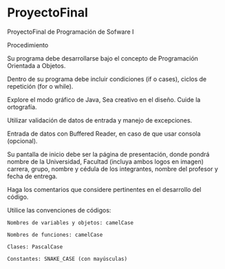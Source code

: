 # ProyectoFinal
ProyectoFinal de Programación de Sofware I

Procedimiento 

Su programa debe desarrollarse bajo el concepto de Programación Orientada a Objetos. 

Dentro de su programa debe incluir condiciones (if o cases), ciclos de repetición (for o while). 

Explore el modo gráfico de Java, Sea creativo en el diseño. Cuide la ortografía. 

Utilizar validación de datos de entrada y manejo de excepciones. 

Entrada de datos con Buffered Reader, en caso de que usar consola (opcional). 

Su pantalla de inicio debe ser la página de presentación, donde pondrá nombre de la Universidad, Facultad (incluya ambos logos en imagen) carrera, grupo, nombre y cédula de los integrantes, nombre del profesor y fecha de entrega. 

Haga los comentarios que considere pertinentes en el desarrollo del código. 

Utilice las convenciones de códigos: 

    Nombres de variables y objetos: camelCase 
    
    Nombres de funciones: camelCase 
    
    Clases: PascalCase 
    
    Constantes: SNAKE_CASE (con mayúsculas) 
